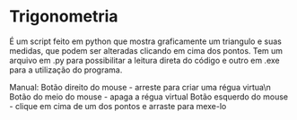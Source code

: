 # Trigonometria
É um script feito em python que mostra graficamente um triangulo e suas medidas, que podem ser alteradas clicando em cima dos pontos.
Tem um arquivo em .py para possibilitar a leitura direta do código e outro em .exe para a utilização do programa.

Manual:
Botão direito do mouse - arreste para criar uma régua virtua\n
Botão do meio do mouse - apaga a régua virtual
Botão esquerdo do mouse - clique em cima de um dos pontos e arraste para mexe-lo
